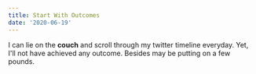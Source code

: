 ```yaml
---
title: Start With Outcomes
date: '2020-06-19'
---
```

I can lie on the **couch** and scroll through my twitter timeline everyday. Yet, I'll not have achieved any outcome. Besides may be putting on a few pounds.